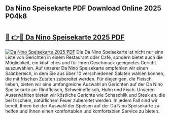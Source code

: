 ## Da Nino Speisekarte PDF Download Online 2025 P04k8

# <h2><a href="http://gc5s5v6.nevu.top/?p=Da+Nino+Speisekarte">🔗 👉🔴 Da Nino Speisekarte 2025 PDF</a></h2>

[![Da Nino Speisekarte 2025 PDF](https://i.imgur.com/dBaPXMq.png)](http://gc5s5v6.nevu.top/?p=Da+Nino+Speisekarte)
Die Da Nino Speisekarte ist nicht nur eine Liste von Gerichten in einem Restaurant oder Café, sondern bietet auch die Möglichkeit, ein köstliches und für Ihren Geschmack geeignetes Gericht auszuwählen. Auf unserer Da Nino Speisekarte empfehlen wir einen Salatbereich, in dem Sie aus über 10 verschiedenen Salaten wählen können, die mit frischen Zutaten zubereitet werden. Für diejenigen, die Fleisch lieben, bieten wir eine umfangreiche Auswahl an Gerichten auf der Da Nino Speisekarte an: Rindfleisch, Schweinefleisch, Huhn und Fisch. Unseren Auserwählten bieten wir köstliche Gerichte wie Schaschlik und Steak an, die bei frischem, natürlichem Feuer zubereitet werden. In jedem Fall sind wir bereit, Ihnen bei der Auswahl der Speisen auf der Da Nino Speisekarte zu helfen und Ihnen einen komfortablen und komfortablen Service zu bieten.
